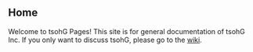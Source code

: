 ## Home
Welcome to tsohG Pages! This site is for general documentation of tsohG Inc. If you only want to discuss tsohG,
please go to the [wiki](http://github.com/tsohG-Inc/tsohG/wiki "tsohG Wiki").
